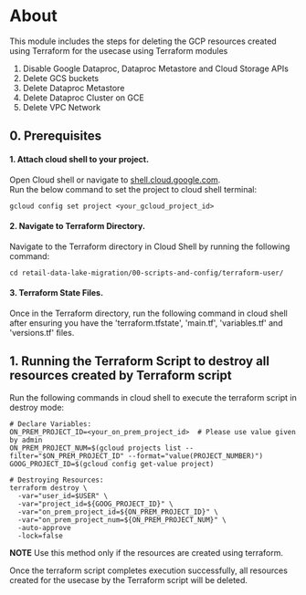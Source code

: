 # About

This module includes the steps for deleting the GCP resources created using Terraform for the usecase using Terraform modules<br>

1. Disable Google Dataproc, Dataproc Metastore and Cloud Storage APIs<br>
2. Delete GCS buckets<br>
3. Delete Dataproc Metastore<br>
4. Delete Dataproc Cluster on GCE<br>
5. Delete VPC Network<br>

## 0. Prerequisites

#### 1. Attach cloud shell to your project.
Open Cloud shell or navigate to [shell.cloud.google.com](https://shell.cloud.google.com). <br>
Run the below command to set the project to cloud shell terminal:
```
gcloud config set project <your_gcloud_project_id>
```

#### 2. Navigate to Terraform Directory.

Navigate to the Terraform directory in Cloud Shell by running the following command:<br>
```
cd retail-data-lake-migration/00-scripts-and-config/terraform-user/
```

#### 3. Terraform State Files.

Once in the Terraform directory, run the following command in cloud shell after ensuring you have the 'terraform.tfstate', 'main.tf', 'variables.tf' and 'versions.tf' files.

## 1. Running the Terraform Script to destroy all resources created by Terraform script

Run the following commands in cloud shell to execute the terraform script in destroy mode: <br>

```
# Declare Variables:
ON_PREM_PROJECT_ID=<your_on_prem_project_id>  # Please use value given by admin
ON_PREM_PROJECT_NUM=$(gcloud projects list --filter="$ON_PREM_PROJECT_ID" --format="value(PROJECT_NUMBER)")
GOOG_PROJECT_ID=$(gcloud config get-value project)

# Destroying Resources:
terraform destroy \
  -var="user_id=$USER" \
  -var="project_id=${GOOG_PROJECT_ID}" \
  -var="on_prem_project_id=${ON_PREM_PROJECT_ID}" \
  -var="on_prem_project_num=${ON_PREM_PROJECT_NUM}" \
  -auto-approve
  -lock=false
```
**NOTE** Use this method only if the resources are created using terraform.

Once the terraform script completes execution successfully, all resources created for the usecase by the Terraform script will be deleted.